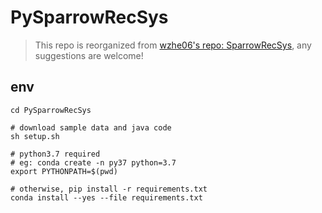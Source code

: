 # PySparrowRecSys

> This repo is reorganized from [wzhe06's repo: SparrowRecSys](https://github.com/wzhe06/SparrowRecSys), any suggestions are welcome!

## env
```shell
cd PySparrowRecSys

# download sample data and java code
sh setup.sh

# python3.7 required
# eg: conda create -n py37 python=3.7
export PYTHONPATH=$(pwd)

# otherwise, pip install -r requirements.txt
conda install --yes --file requirements.txt
```
